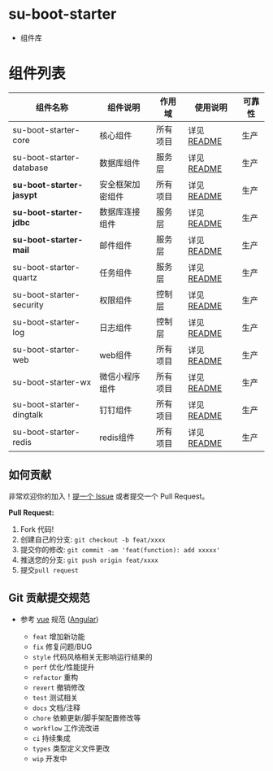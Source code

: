 # su-boot-starter

- 组件库

# 组件列表

| 组件名称                       | 组件说明     | 作用域    | 	使用说明               | 可靠性 |
|----------------------------|----------|--------|---------------------|-----|
| su-boot-starter-core       | 核心组件     | 所有项目 | 详见 [README](su-boot-starter-core/README.md) | 生产  |
| su-boot-starter-database   | 数据库组件    | 服务层 | 详见 [README](su-boot-starter-database/README.md) | 生产  |
| **su-boot-starter-jasypt** | 安全框架加密组件 | 所有项目 |详见 [README](su-boot-starter-jasypt/README.md)    | 生产  |
| **su-boot-starter-jdbc**   | 数据库连接组件  | 服务层 | 详见 [README](su-boot-starter-jdbc/README.md)    | 生产  | 
| **su-boot-starter-mail**   | 邮件组件   | 服务层 | 详见 [README](su-boot-starter-mail/README.md)     | 生产  |
| su-boot-starter-quartz     | 任务组件     | 服务层 | 详见 [README](su-boot-starter-quartz/README.md)   | 生产  | 
| su-boot-starter-security   | 权限组件     | 控制层 | 详见 [README](su-boot-starter-security/README.md) | 生产  | 
| su-boot-starter-log        | 日志组件     | 控制层 | 详见 [README](su-boot-starter-log/README.md)      | 生产  |
| su-boot-starter-web        | web组件    | 所有项目 | 详见 [README](su-boot-starter-web/README.md)      | 生产  |
| su-boot-starter-wx         | 微信小程序组件  | 所有项目 | 详见 [README](su-boot-starter-wx/README.md)       | 生产  |
| su-boot-starter-dingtalk   | 钉钉组件     | 所有项目 | 详见 [README](su-boot-starter-dingtalk/README.md)  | 生产  |
| su-boot-starter-redis      | redis组件     | 所有项目 | 详见 [README](su-boot-starter-redis/README.md)    | 生产  |


## 如何贡献

非常欢迎你的加入！[提一个 Issue](https://github.com/JsckChin/su-boot-starter/issues) 或者提交一个 Pull Request。

**Pull Request:**

1. Fork 代码!
2. 创建自己的分支: `git checkout -b feat/xxxx`
3. 提交你的修改: `git commit -am 'feat(function): add xxxxx'`
4. 推送您的分支: `git push origin feat/xxxx`
5. 提交`pull request`

## Git 贡献提交规范

- 参考 [vue](https://github.com/vuejs/vue/blob/dev/.github/COMMIT_CONVENTION.md) 规范 ([Angular](https://github.com/conventional-changelog/conventional-changelog/tree/master/packages/conventional-changelog-angular))

    - `feat` 增加新功能
    - `fix` 修复问题/BUG
    - `style` 代码风格相关无影响运行结果的
    - `perf` 优化/性能提升
    - `refactor` 重构
    - `revert` 撤销修改
    - `test` 测试相关
    - `docs` 文档/注释
    - `chore` 依赖更新/脚手架配置修改等
    - `workflow` 工作流改进
    - `ci` 持续集成
    - `types` 类型定义文件更改
    - `wip` 开发中
